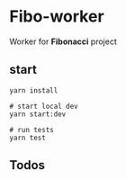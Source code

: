 # Fibo-worker
Worker for **Fibonacci** project

## start
```shell
yarn install

# start local dev
yarn start:dev

# run tests
yarn test
```

## Todos
